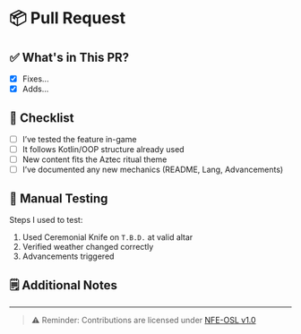 # 📦 Pull Request

## ✅ What's in This PR?

<!-- Short summary -->
- [x] Fixes...
- [x] Adds...

## 📌 Checklist

- [ ] I’ve tested the feature in-game
- [ ] It follows Kotlin/OOP structure already used
- [ ] New content fits the Aztec ritual theme
- [ ] I’ve documented any new mechanics (README, Lang, Advancements)

## 🧪 Manual Testing

<!-- If applicable -->
Steps I used to test:

1. Used Ceremonial Knife on `T.B.D.` at valid altar
2. Verified weather changed correctly
3. Advancements triggered

## 🗒️ Additional Notes

<!-- Anything else we should know -->

---

> ⚠️ Reminder: Contributions are licensed under [NFE-OSL v1.0](../LICENSE.txt)
